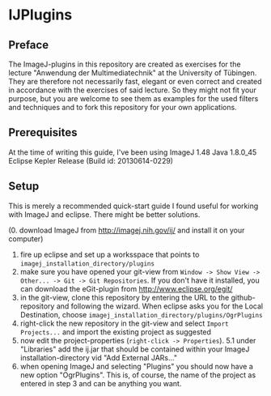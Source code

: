 # IJPlugins
## Preface
The ImageJ-plugins in this repository are created as exercises for the lecture "Anwendung der Multimediatechnik" at the University of Tübingen.
They are therefore not necessarily fast, elegant or even correct and created in accordance with the exercises of said lecture.
So they might not fit your purpose, but you are welcome to see them as examples for the used filters and techniques and to fork this repository for your own applications.

## Prerequisites
At the time of writing this guide, I've been using 
ImageJ 1.48
Java 1.8.0_45
Eclipse Kepler Release (Build id: 20130614-0229)
 
## Setup
This is merely a recommended quick-start guide I found useful for working with ImageJ and eclipse. There might be better solutions. 

(0. download ImageJ from http://imagej.nih.gov/ij/ and install it on your computer)
1. fire up eclipse and set up a worksspace that points to `imagej_installation_directory/plugins`
2. make sure you have opened your git-view from `Window -> Show View -> Other... -> Git -> Git Repositories`. If you don't have it installed, you can download the eGit-plugin from http://www.eclipse.org/egit/
3. in the git-view, clone this repository by entering the URL to the github-repository and following the wizard. When eclipse asks you for the Local Destination, choose `imagej_installation_directory/plugins/OgrPlugins`
4. right-click the new repository in the git-view and select `Import Projects...` and import the existing project as suggested
5. now edit the project-properties (`right-click -> Properties`).
5.1 under "Libraries" add the ij.jar that should be contained within your ImageJ installation-directory vid "Add External JARs..."
6. when opening ImageJ and selecting "Plugins" you should now have a new option "OgrPlugins". This is, of course, the name of the project as entered in step 3 and can be anything you want.
